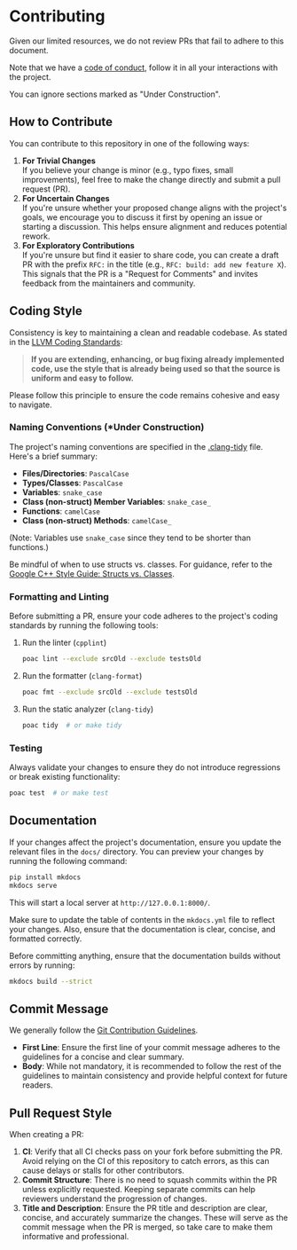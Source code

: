 # Contributing

Given our limited resources, we do not review PRs that fail to adhere to this document.

Note that we have a [code of conduct](https://github.com/poac-dev/.github/blob/main/CODE_OF_CONDUCT.md),
follow it in all your interactions with the project.

You can ignore sections marked as "Under Construction".

## How to Contribute

You can contribute to this repository in one of the following ways:

1. **For Trivial Changes**<br>
   If you believe your change is minor (e.g., typo fixes, small improvements),
   feel free to make the change directly and submit a pull request (PR).
2. **For Uncertain Changes**<br>
   If you're unsure whether your proposed change aligns with the project's
   goals, we encourage you to discuss it first by opening an issue or starting
   a discussion.  This helps ensure alignment and reduces potential rework.
3. **For Exploratory Contributions**<br>
   If you're unsure but find it easier to share code, you can create a draft PR
   with the prefix `RFC:` in the title (e.g., `RFC: build: add new feature X`).
   This signals that the PR is a "Request for Comments" and invites feedback
   from the maintainers and community.

## Coding Style

Consistency is key to maintaining a clean and readable codebase. As stated in the
[LLVM Coding Standards](https://llvm.org/docs/CodingStandards.html#introduction):

> **If you are extending, enhancing, or bug fixing already implemented code,
> use the style that is already being used so that the source is uniform and
> easy to follow.**

Please follow this principle to ensure the code remains cohesive and easy to
navigate.

### Naming Conventions (*Under Construction)

The project's naming conventions are specified in the
[.clang-tidy](.clang-tidy) file.  Here's a brief summary:

- **Files/Directories**: `PascalCase`
- **Types/Classes**: `PascalCase`
- **Variables**: `snake_case`
- **Class (non-struct) Member Variables**: `snake_case_`
- **Functions**: `camelCase`
- **Class (non-struct) Methods**: `camelCase_`

(Note: Variables use `snake_case` since they tend to be shorter than functions.)

Be mindful of when to use structs vs. classes.  For guidance, refer to the
[Google C++ Style Guide: Structs vs. Classes](https://google.github.io/styleguide/cppguide.html#Structs_vs._Classes).

### Formatting and Linting

Before submitting a PR, ensure your code adheres to the project's coding
standards by running the following tools:

1. Run the linter (`cpplint`)
   ```bash
   poac lint --exclude srcOld --exclude testsOld
   ```
2. Run the formatter (`clang-format`)
   ```bash
   poac fmt --exclude srcOld --exclude testsOld
   ```
3. Run the static analyzer (`clang-tidy`)
   ```bash
   poac tidy  # or make tidy
   ```

### Testing

Always validate your changes to ensure they do not introduce regressions or
break existing functionality:

```bash
poac test  # or make test
```

## Documentation

If your changes affect the project's documentation, ensure you update the
relevant files in the `docs/` directory.  You can preview your changes by
running the following command:

```bash
pip install mkdocs
mkdocs serve
```

This will start a local server at `http://127.0.0.1:8000/`.

Make sure to update the table of contents in the `mkdocs.yml` file to reflect
your changes.  Also, ensure that the documentation is clear, concise, and
formatted correctly.

Before committing anything, ensure that the documentation builds without
errors by running:

```bash
mkdocs build --strict
```

## Commit Message

We generally follow the
[Git Contribution Guidelines](https://git-scm.com/docs/SubmittingPatches#describe-changes).

- **First Line**: Ensure the first line of your commit message adheres to the
  guidelines for a concise and clear summary.
- **Body**: While not mandatory, it is recommended to follow the rest of the
  guidelines to maintain consistency and provide helpful context for future
  readers.

## Pull Request Style

When creating a PR:

1. **CI**: Verify that all CI checks pass on your fork before submitting the
   PR.  Avoid relying on the CI of this repository to catch errors, as this
   can cause delays or stalls for other contributors.
2. **Commit Structure**: There is no need to squash commits within the PR
   unless explicitly requested.  Keeping separate commits can help reviewers
   understand the progression of changes.
3. **Title and Description**: Ensure the PR title and description are clear,
   concise, and accurately summarize the changes.  These will serve as the
   commit message when the PR is merged, so take care to make them informative
   and professional.
